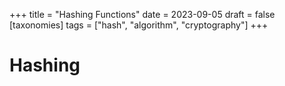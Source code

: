 +++
title = "Hashing Functions"
date = 2023-09-05
draft = false
[taxonomies]
tags = ["hash", "algorithm", "cryptography"]
+++


# Hashing

